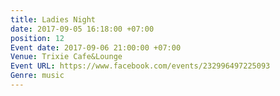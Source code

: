 ```yaml
---
title: Ladies Night
date: 2017-09-05 16:18:00 +07:00
position: 12
Event date: 2017-09-06 21:00:00 +07:00
Venue: Trixie Cafe&Lounge
Event URL: https://www.facebook.com/events/232996497225093
Genre: music
---
```


